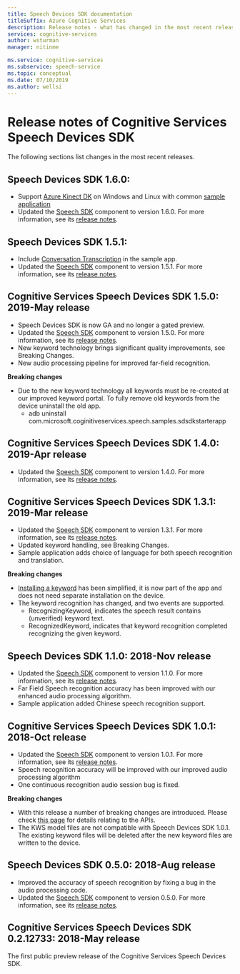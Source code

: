 ```yaml
---
title: Speech Devices SDK documentation
titleSuffix: Azure Cognitive Services
description: Release notes - what has changed in the most recent releases of the Cognitive Services Speech Devices SDK documentation
services: cognitive-services
author: wsturman
manager: nitinme

ms.service: cognitive-services
ms.subservice: speech-service
ms.topic: conceptual
ms.date: 07/10/2019
ms.author: wellsi
---
```


# Release notes of Cognitive Services Speech Devices SDK

The following sections list changes in the most recent releases.

## Speech Devices SDK 1.6.0:

- Support [Azure Kinect DK](https://azure.microsoft.com/services/kinect-dk/) on Windows and Linux with common [sample application](https://aka.ms/sdsdk-download)
- Updated the [Speech SDK](https://docs.microsoft.com/azure/cognitive-services/speech-service/speech-sdk-reference) component to version 1.6.0. For more information, see its [release notes](https://aka.ms/csspeech/whatsnew).

## Speech Devices SDK 1.5.1:

- Include [Conversation Transcription](conversation-transcription-service.md) in the sample app.
- Updated the [Speech SDK](https://docs.microsoft.com/azure/cognitive-services/speech-service/speech-sdk-reference) component to version 1.5.1. For more information, see its [release notes](https://aka.ms/csspeech/whatsnew).

## Cognitive Services Speech Devices SDK 1.5.0: 2019-May release

- Speech Devices SDK is now GA and no longer a gated preview.
- Updated the [Speech SDK](https://docs.microsoft.com/azure/cognitive-services/speech-service/speech-sdk-reference) component to version 1.5.0. For more information, see its [release notes](https://aka.ms/csspeech/whatsnew).
- New keyword technology brings significant quality improvements, see Breaking Changes.
- New audio processing pipeline for improved far-field recognition.

**Breaking changes**

- Due to the new keyword technology all keywords must be re-created at our improved keyword portal. To fully remove old keywords from the device uninstall the old app.
  - adb uninstall com.microsoft.coginitiveservices.speech.samples.sdsdkstarterapp

## Cognitive Services Speech Devices SDK 1.4.0: 2019-Apr release

- Updated the [Speech SDK](https://docs.microsoft.com/azure/cognitive-services/speech-service/speech-sdk-reference) component to version 1.4.0. For more information, see its [release notes](https://aka.ms/csspeech/whatsnew).

## Cognitive Services Speech Devices SDK 1.3.1: 2019-Mar release

- Updated the [Speech SDK](https://docs.microsoft.com/azure/cognitive-services/speech-service/speech-sdk-reference) component to version 1.3.1. For more information, see its [release notes](https://aka.ms/csspeech/whatsnew).
- Updated keyword handling, see Breaking Changes.
- Sample application adds choice of language for both speech recognition and translation.

**Breaking changes**

- [Installing a keyword](https://docs.microsoft.com/azure/cognitive-services/speech-service/speech-devices-sdk-create-kws) has been simplified, it is now part of the app and does not need separate installation on the device.
- The keyword recognition has changed, and two events are supported.
  - RecognizingKeyword, indicates the speech result contains (unverified) keyword text.
  - RecognizedKeyword, indicates that keyword recognition completed recognizing the given keyword.

## Speech Devices SDK 1.1.0: 2018-Nov release

- Updated the [Speech SDK](https://docs.microsoft.com/azure/cognitive-services/speech-service/speech-sdk-reference) component to version 1.1.0. For more information, see its [release notes](https://aka.ms/csspeech/whatsnew).
- Far Field Speech recognition accuracy has been improved with our enhanced audio processing algorithm.
- Sample application added Chinese speech recognition support.

## Cognitive Services Speech Devices SDK 1.0.1: 2018-Oct release

- Updated the [Speech SDK](https://docs.microsoft.com/azure/cognitive-services/speech-service/speech-sdk-reference) component to version 1.0.1. For more information, see its [release notes](https://aka.ms/csspeech/whatsnew).
- Speech recognition accuracy will be improved with our improved audio processing algorithm
- One continuous recognition audio session bug is fixed.

**Breaking changes**

- With this release a number of breaking changes are introduced. Please check [this page](https://aka.ms/csspeech/breakingchanges_1_0_0) for details relating to the APIs.
- The KWS model files are not compatible with Speech Devices SDK 1.0.1. The existing keyword files will be deleted after the new keyword files are written to the device.

## Speech Devices SDK 0.5.0: 2018-Aug release

- Improved the accuracy of speech recognition by fixing a bug in the audio processing code.
- Updated the [Speech SDK](https://docs.microsoft.com/azure/cognitive-services/speech-service/speech-sdk-reference) component to version 0.5.0. For more information, see its
  [release notes](releasenotes.md#cognitive-services-speech-sdk-050-2018-july-release).

## Cognitive Services Speech Devices SDK 0.2.12733: 2018-May release

The first public preview release of the Cognitive Services Speech Devices SDK.
